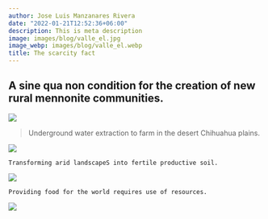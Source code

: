 ```yaml
---
author: Jose Luis Manzanares Rivera
date: "2022-01-21T12:52:36+06:00"
description: This is meta description
image: images/blog/valle_el.jpg
image_webp: images/blog/valle_el.webp
title: The scarcity fact
---
```


## A sine qua non condition for the creation of new rural mennonite communities.

![](/blog/colonias_3.png)

>Underground water extraction to farm in the desert Chihuahua plains.

![](/blog/elvalle_1.jpg)

```Transforming arid landscapeS into fertile productive soil.```


![](/blog/Map2_4.jpg)

```
Providing food for the world requires use of resources.  
```

![](/blog/Mapa_3.jpg)